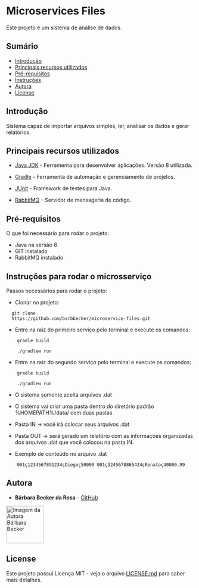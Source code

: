 # Microservices Files

Este projeto é um sistema de análise de dados.

## Sumário

  - [Introdução](#introdu%C3%A7%C3%A3o)
  - [Principais recursos utilizados](#principais-recursos-utilizados)
  - [Pré-requisitos](#pr%C3%A9-requisitos)
  - [Instruções](#instala%C3%A7%C3%A3o)
  - [Autora](#autora)
  - [License](#license)

## Introdução

Sistema capaz de importar arquivos simples, ler, analisar os dados e gerar relatórios.

## Principais recursos utilizados

* [Java JDK](https://www.oracle.com/technetwork/java/javase/downloads/jdk8-downloads-2133151.html) - Ferramenta para desenvolver aplicações. Versão 8 utilizada.

* [Gradle](https://gradle.org/) - Ferramenta de automação e gerenciamento de projetos.

* [JUnit](https://junit.org/junit5/) - Framework de testes para Java.

* [RabbitMQ](https://www.rabbitmq.com/) - Servidor de mensageria de código.


## Pré-requisitos

O que foi necessário para rodar o projeto: 

- Java na versão 8
- GIT instalado
- RabbitMQ instalado


## Instruções para rodar o microsserviço

Passos necessários para rodar o projeto: 

- Clonar no projeto: 
```
  git clone 
  https://github.com/barbbecker/microservice-files.git
```

- Entre na raiz do primeiro serviço pelo terminal e execute os comandos:

```
    gradle build
```

```
    ./gradlew run
```

- Entre na raiz do segundo serviço pelo terminal e execute os comandos:

```
    gradle build
```

```
    ./gradlew run
```

- O sistema somente aceita arquivos .dat

- O sistema vai criar uma pasta dentro do diretório padrão %HOMEPATH%/data/ com duas pastas

- Pasta IN -> você irá colocar seus arquivos .dat

- Pasta OUT -> será gerado um relatório com as informações organizadas dos arquivos .dat que você colocou na pasta IN.


- Exemplo de conteúdo no arquivo .dat

```
    001ç1234567891234çDiegoç50000 001ç3245678865434çRenatoç40000.99
```

## Autora

* **Bárbara Becker da Rosa** -  [GitHub](https://github.com/barbbecker)

<a href="https://github.com/barbbecker">
  <img 
  alt="Imagem da Autora Bárbara Becker" src="https://avatars1.githubusercontent.com/u/39573350?s=460&v=4" width="100">
</a>


## License

Este projeto possui Licença MIT - veja o arquivo [LICENSE.md](LICENSE.md) para saber mais detalhes.
